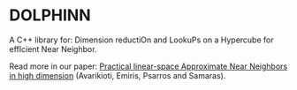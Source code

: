 # DOLPHINN
A C++ library for: Dimension reductiOn and LookuPs on a Hypercube for effIcient Near Neighbor.

Read more in our paper: [Practical linear-space Approximate Near Neighbors in high dimension](https://arxiv.org/pdf/1612.07405.pdf) (Avarikioti, Emiris, Psarros and Samaras).
